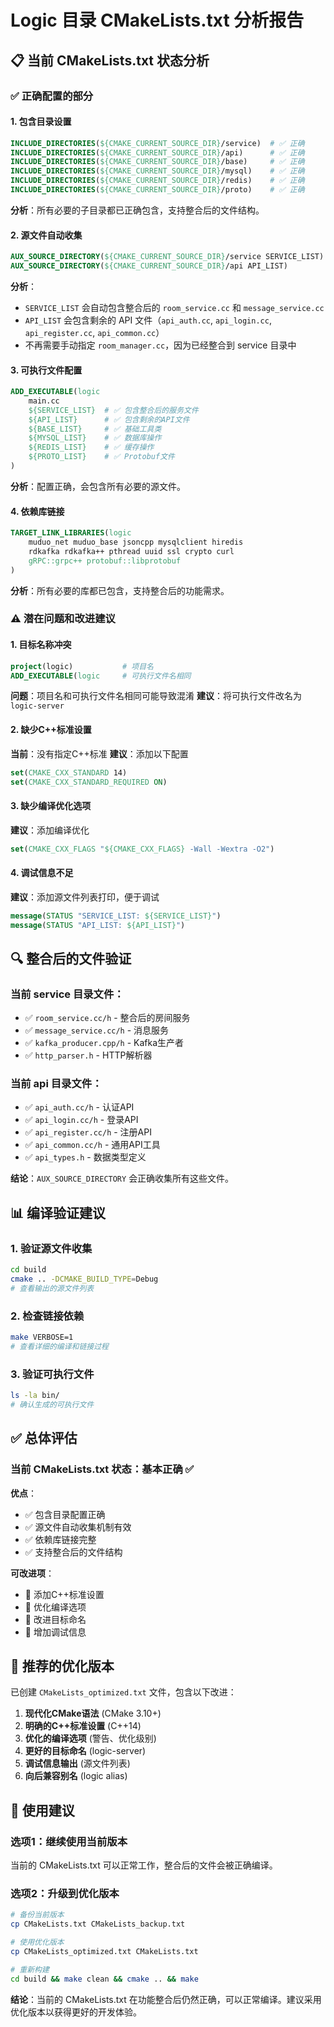 # Logic 目录 CMakeLists.txt 分析报告

## 📋 当前 CMakeLists.txt 状态分析

### ✅ 正确配置的部分

#### 1. **包含目录设置**
```cmake
INCLUDE_DIRECTORIES(${CMAKE_CURRENT_SOURCE_DIR}/service)  # ✅ 正确
INCLUDE_DIRECTORIES(${CMAKE_CURRENT_SOURCE_DIR}/api)      # ✅ 正确
INCLUDE_DIRECTORIES(${CMAKE_CURRENT_SOURCE_DIR}/base)     # ✅ 正确
INCLUDE_DIRECTORIES(${CMAKE_CURRENT_SOURCE_DIR}/mysql)    # ✅ 正确
INCLUDE_DIRECTORIES(${CMAKE_CURRENT_SOURCE_DIR}/redis)    # ✅ 正确
INCLUDE_DIRECTORIES(${CMAKE_CURRENT_SOURCE_DIR}/proto)    # ✅ 正确
```
**分析**：所有必要的子目录都已正确包含，支持整合后的文件结构。

#### 2. **源文件自动收集**
```cmake
AUX_SOURCE_DIRECTORY(${CMAKE_CURRENT_SOURCE_DIR}/service SERVICE_LIST)  # ✅ 正确
AUX_SOURCE_DIRECTORY(${CMAKE_CURRENT_SOURCE_DIR}/api API_LIST)          # ✅ 正确
```
**分析**：
- `SERVICE_LIST` 会自动包含整合后的 `room_service.cc` 和 `message_service.cc`
- `API_LIST` 会包含剩余的 API 文件（`api_auth.cc`, `api_login.cc`, `api_register.cc`, `api_common.cc`）
- 不再需要手动指定 `room_manager.cc`，因为已经整合到 service 目录中

#### 3. **可执行文件配置**
```cmake
ADD_EXECUTABLE(logic
    main.cc
    ${SERVICE_LIST}  # ✅ 包含整合后的服务文件
    ${API_LIST}      # ✅ 包含剩余的API文件
    ${BASE_LIST}     # ✅ 基础工具类
    ${MYSQL_LIST}    # ✅ 数据库操作
    ${REDIS_LIST}    # ✅ 缓存操作
    ${PROTO_LIST}    # ✅ Protobuf文件
)
```
**分析**：配置正确，会包含所有必要的源文件。

#### 4. **依赖库链接**
```cmake
TARGET_LINK_LIBRARIES(logic
    muduo_net muduo_base jsoncpp mysqlclient hiredis
    rdkafka rdkafka++ pthread uuid ssl crypto curl
    gRPC::grpc++ protobuf::libprotobuf
)
```
**分析**：所有必要的库都已包含，支持整合后的功能需求。

### ⚠️ 潜在问题和改进建议

#### 1. **目标名称冲突**
```cmake
project(logic)           # 项目名
ADD_EXECUTABLE(logic     # 可执行文件名相同
```
**问题**：项目名和可执行文件名相同可能导致混淆
**建议**：将可执行文件改名为 `logic-server`

#### 2. **缺少C++标准设置**
**当前**：没有指定C++标准
**建议**：添加以下配置
```cmake
set(CMAKE_CXX_STANDARD 14)
set(CMAKE_CXX_STANDARD_REQUIRED ON)
```

#### 3. **缺少编译优化选项**
**建议**：添加编译优化
```cmake
set(CMAKE_CXX_FLAGS "${CMAKE_CXX_FLAGS} -Wall -Wextra -O2")
```

#### 4. **调试信息不足**
**建议**：添加源文件列表打印，便于调试
```cmake
message(STATUS "SERVICE_LIST: ${SERVICE_LIST}")
message(STATUS "API_LIST: ${API_LIST}")
```

## 🔍 整合后的文件验证

### 当前 service 目录文件：
- ✅ `room_service.cc/h` - 整合后的房间服务
- ✅ `message_service.cc/h` - 消息服务
- ✅ `kafka_producer.cpp/h` - Kafka生产者
- ✅ `http_parser.h` - HTTP解析器

### 当前 api 目录文件：
- ✅ `api_auth.cc/h` - 认证API
- ✅ `api_login.cc/h` - 登录API
- ✅ `api_register.cc/h` - 注册API
- ✅ `api_common.cc/h` - 通用API工具
- ✅ `api_types.h` - 数据类型定义

**结论**：`AUX_SOURCE_DIRECTORY` 会正确收集所有这些文件。

## 📊 编译验证建议

### 1. **验证源文件收集**
```bash
cd build
cmake .. -DCMAKE_BUILD_TYPE=Debug
# 查看输出的源文件列表
```

### 2. **检查链接依赖**
```bash
make VERBOSE=1
# 查看详细的编译和链接过程
```

### 3. **验证可执行文件**
```bash
ls -la bin/
# 确认生成的可执行文件
```

## ✅ 总体评估

### 当前 CMakeLists.txt 状态：**基本正确** ✅

**优点**：
- ✅ 包含目录配置正确
- ✅ 源文件自动收集机制有效
- ✅ 依赖库链接完整
- ✅ 支持整合后的文件结构

**可改进项**：
- 🔧 添加C++标准设置
- 🔧 优化编译选项
- 🔧 改进目标命名
- 🔧 增加调试信息

## 🚀 推荐的优化版本

已创建 `CMakeLists_optimized.txt` 文件，包含以下改进：

1. **现代化CMake语法** (CMake 3.10+)
2. **明确的C++标准设置** (C++14)
3. **优化的编译选项** (警告、优化级别)
4. **更好的目标命名** (logic-server)
5. **调试信息输出** (源文件列表)
6. **向后兼容别名** (logic alias)

## 📝 使用建议

### 选项1：继续使用当前版本
当前的 CMakeLists.txt 可以正常工作，整合后的文件会被正确编译。

### 选项2：升级到优化版本
```bash
# 备份当前版本
cp CMakeLists.txt CMakeLists_backup.txt

# 使用优化版本
cp CMakeLists_optimized.txt CMakeLists.txt

# 重新构建
cd build && make clean && cmake .. && make
```

**结论**：当前的 CMakeLists.txt 在功能整合后仍然正确，可以正常编译。建议采用优化版本以获得更好的开发体验。